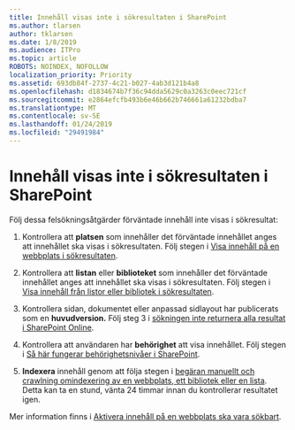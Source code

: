 ```yaml
---
title: Innehåll visas inte i sökresultaten i SharePoint
ms.author: tlarsen
author: tklarsen
ms.date: 1/8/2019
ms.audience: ITPro
ms.topic: article
ROBOTS: NOINDEX, NOFOLLOW
localization_priority: Priority
ms.assetid: 693db84f-2737-4c21-b027-4ab3d121b4a8
ms.openlocfilehash: d1834674b7f36c94dda5629c0a3263c0eec721cf
ms.sourcegitcommit: e2864efcfb493b6e46b662b746661a61232bdba7
ms.translationtype: MT
ms.contentlocale: sv-SE
ms.lasthandoff: 01/24/2019
ms.locfileid: "29491984"
---
```

# <a name="content-doesnt-appear-in-sharepoint-search-results"></a>Innehåll visas inte i sökresultaten i SharePoint

Följ dessa felsökningsåtgärder förväntade innehåll inte visas i sökresultat:
  
1. Kontrollera att **platsen** som innehåller det förväntade innehållet anges att innehållet ska visas i sökresultaten. Följ stegen i [Visa innehåll på en webbplats i sökresultaten](https://docs.microsoft.com/en-us/sharepoint/make-site-content-searchable#show-content-on-a-site-in-search-results).
    
2. Kontrollera att **listan** eller **biblioteket** som innehåller det förväntade innehållet anges att innehållet ska visas i sökresultaten. Följ stegen i [Visa innehåll från listor eller bibliotek i sökresultaten](https://docs.microsoft.com/en-us/sharepoint/make-site-content-searchable#show-content-from-lists-or-libraries-in-search-results). 
    
3. Kontrollera sidan, dokumentet eller anpassad sidlayout har publicerats som en **huvudversion.** Följ steg 3 i [sökningen inte returnera alla resultat i SharePoint Online](https://go.microsoft.com/fwlink/?linkid=874525).
    
4. Kontrollera att användaren har **behörighet** att visa innehållet. Följ stegen i [Så här fungerar behörighetsnivåer i SharePoint](https://go.microsoft.com/fwlink/?linkid=867071).
    
5. **Indexera** innehåll genom att följa stegen i [begäran manuellt och crawlning omindexering av en webbplats, ett bibliotek eller en lista](https://docs.microsoft.com/en-us/sharepoint/crawl-site-content). Detta kan ta en stund, vänta 24 timmar innan du kontrollerar resultatet igen.
    
Mer information finns i [Aktivera innehåll på en webbplats ska vara sökbart](https://docs.microsoft.com/en-us/sharepoint/make-site-content-searchable). 
  

